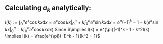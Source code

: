 ## Calculating $a_k$ analytically:
$I(k) := \int_0^{\pi} e^x\cos{kx}\mathrm{d}x = e^x\cos{kx}|_0^{\pi} + k\int_0^{\pi}e^x\sin{kx}\mathrm{d}x = e^{\pi}(-1)^k - 1 - k(e^k\sin{kx}|_0^{\pi} - k\int_0^{\pi}e^x\cos{kx}\mathrm{d}x)$
Since
$\implies I(k) = e^{\pi}(-1)^k - 1 - k^2I(k) \implies I(k) = \frac{e^{\pi}(-1)^k - 1}{k^2 + 1}$
